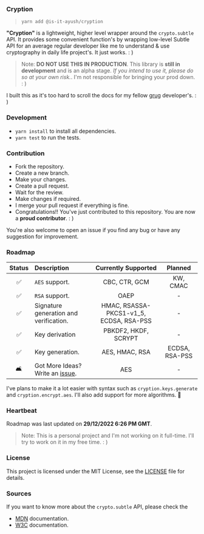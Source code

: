 [issue]: /issues

### Cryption

> `yarn add @is-it-ayush/cryption`

**"Cryption"** is a lightweight, higher level wrapper around the `crypto.subtle` API. It provides some convenient function's by wrapping low-level Subtle API for an average regular developer like me to understand & use cryptography in daily life project's. It just works. : )

>Note: **DO NOT USE THIS IN PRODUCTION**. This library is **still in development** and is an alpha stage. *If you intend to use it, please do so at your own risk.*. I'm not responsible for bringing your prod down. : )

I built this as it's too hard to scroll the docs for my fellow [grug](https://grugbrain.dev/) developer's. : )

### Development

- `yarn install` to install all dependencies.
- `yarn test` to run the tests.

### Contribution

- Fork the repository.
- Create a new branch.
- Make your changes.
- Create a pull request.
- Wait for the review.
- Make changes if required.
- I merge your pull request if everything is fine.
- Congratulations!! You've just contributed to this repository. You are now a **proud contributor**. : )

You're also welcome to open an issue if you find any bug or have any suggestion for improvement.

### Roadmap

|       Status       | Description                            |           Currently Supported           |    Planned     |
| :----------------: | :------------------------------------- | :-------------------------------------: | :------------: |
| :white_check_mark: | `AES` support.                         |              CBC, CTR, GCM              |    KW, CMAC    |
| :white_check_mark: | `RSA` support.                         |                  OAEP                   |       -        |
| :white_check_mark: | Signature generation and verification. | HMAC, RSASSA-PKCS1-v1_5, ECDSA, RSA-PSS |       -        |
| :white_check_mark: | Key derivation                         |          PBKDF2, HKDF, SCRYPT           |       -        |
| :white_check_mark: | Key generation.                        |             AES, HMAC, RSA              | ECDSA, RSA-PSS |
|         🛋️          | Got More Ideas? Write an [issue].      |                   AES                   |       -        |

I've plans to make it a lot easier with syntax such as `cryption.keys.generate` and `cryption.encrypt.aes`. I'll also add support for more algorithms. 💙

### Heartbeat

Roadmap was last updated on **29/12/2022 6:26 PM GMT**.
> Note: This is a personal project and I'm not working on it full-time. I'll try to work on it in my free time. : )

### License

This project is licensed under the MIT License, see the [LICENSE](LICENSE) file for details.

### Sources
If you want to know more about the `crypto.subtle` API, please check the
- [MDN](https://developer.mozilla.org/en-US/docs/Web/API/SubtleCrypto) documentation.
- [W3C](https://www.w3.org/TR/WebCryptoAPI/) documentation.